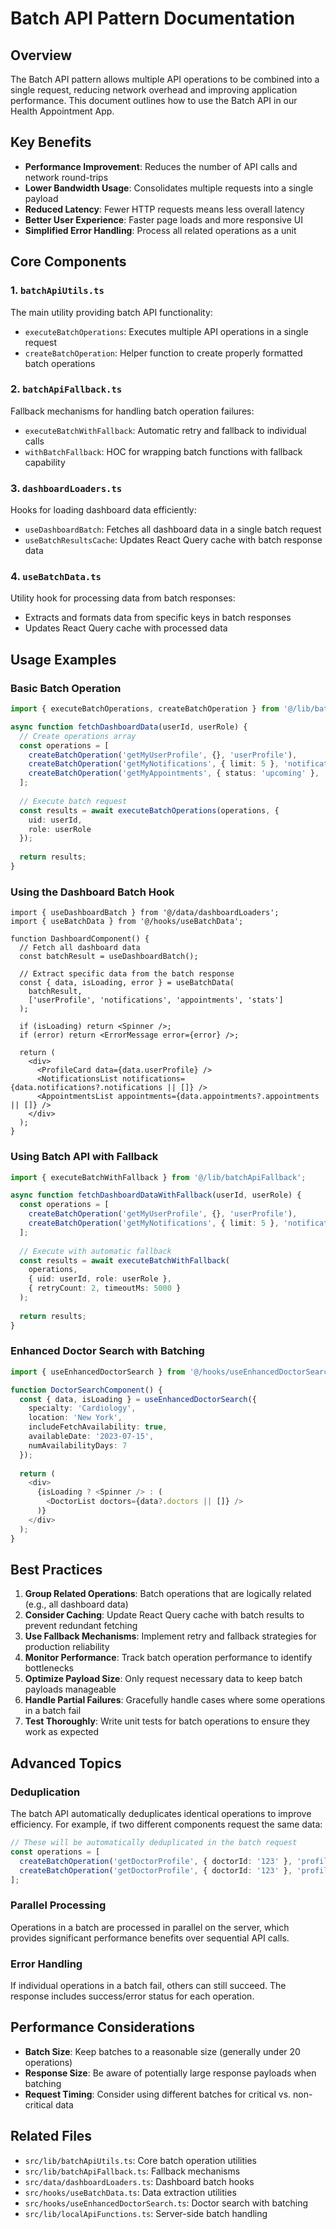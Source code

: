 # Batch API Pattern Documentation

## Overview
The Batch API pattern allows multiple API operations to be combined into a single request, reducing network overhead and improving application performance. This document outlines how to use the Batch API in our Health Appointment App.

## Key Benefits
- **Performance Improvement**: Reduces the number of API calls and network round-trips
- **Lower Bandwidth Usage**: Consolidates multiple requests into a single payload
- **Reduced Latency**: Fewer HTTP requests means less overall latency
- **Better User Experience**: Faster page loads and more responsive UI
- **Simplified Error Handling**: Process all related operations as a unit

## Core Components

### 1. `batchApiUtils.ts`
The main utility providing batch API functionality:
- `executeBatchOperations`: Executes multiple API operations in a single request
- `createBatchOperation`: Helper function to create properly formatted batch operations

### 2. `batchApiFallback.ts`
Fallback mechanisms for handling batch operation failures:
- `executeBatchWithFallback`: Automatic retry and fallback to individual calls
- `withBatchFallback`: HOC for wrapping batch functions with fallback capability

### 3. `dashboardLoaders.ts`
Hooks for loading dashboard data efficiently:
- `useDashboardBatch`: Fetches all dashboard data in a single batch request
- `useBatchResultsCache`: Updates React Query cache with batch response data

### 4. `useBatchData.ts`
Utility hook for processing data from batch responses:
- Extracts and formats data from specific keys in batch responses
- Updates React Query cache with processed data

## Usage Examples

### Basic Batch Operation
```typescript
import { executeBatchOperations, createBatchOperation } from '@/lib/batchApiUtils';

async function fetchDashboardData(userId, userRole) {
  // Create operations array
  const operations = [
    createBatchOperation('getMyUserProfile', {}, 'userProfile'),
    createBatchOperation('getMyNotifications', { limit: 5 }, 'notifications'),
    createBatchOperation('getMyAppointments', { status: 'upcoming' }, 'appointments')
  ];
  
  // Execute batch request
  const results = await executeBatchOperations(operations, { 
    uid: userId, 
    role: userRole 
  });
  
  return results;
}
```

### Using the Dashboard Batch Hook
```tsx
import { useDashboardBatch } from '@/data/dashboardLoaders';
import { useBatchData } from '@/hooks/useBatchData';

function DashboardComponent() {
  // Fetch all dashboard data
  const batchResult = useDashboardBatch();
  
  // Extract specific data from the batch response
  const { data, isLoading, error } = useBatchData(
    batchResult, 
    ['userProfile', 'notifications', 'appointments', 'stats']
  );
  
  if (isLoading) return <Spinner />;
  if (error) return <ErrorMessage error={error} />;
  
  return (
    <div>
      <ProfileCard data={data.userProfile} />
      <NotificationsList notifications={data.notifications?.notifications || []} />
      <AppointmentsList appointments={data.appointments?.appointments || []} />
    </div>
  );
}
```

### Using Batch API with Fallback
```typescript
import { executeBatchWithFallback } from '@/lib/batchApiFallback';

async function fetchDashboardDataWithFallback(userId, userRole) {
  const operations = [
    createBatchOperation('getMyUserProfile', {}, 'userProfile'),
    createBatchOperation('getMyNotifications', { limit: 5 }, 'notifications')
  ];
  
  // Execute with automatic fallback
  const results = await executeBatchWithFallback(
    operations, 
    { uid: userId, role: userRole },
    { retryCount: 2, timeoutMs: 5000 }
  );
  
  return results;
}
```

### Enhanced Doctor Search with Batching
```typescript
import { useEnhancedDoctorSearch } from '@/hooks/useEnhancedDoctorSearch';

function DoctorSearchComponent() {
  const { data, isLoading } = useEnhancedDoctorSearch({
    specialty: 'Cardiology',
    location: 'New York',
    includeFetchAvailability: true,
    availableDate: '2023-07-15',
    numAvailabilityDays: 7
  });
  
  return (
    <div>
      {isLoading ? <Spinner /> : (
        <DoctorList doctors={data?.doctors || []} />
      )}
    </div>
  );
}
```

## Best Practices

1. **Group Related Operations**: Batch operations that are logically related (e.g., all dashboard data)
2. **Consider Caching**: Update React Query cache with batch results to prevent redundant fetching
3. **Use Fallback Mechanisms**: Implement retry and fallback strategies for production reliability
4. **Monitor Performance**: Track batch operation performance to identify bottlenecks 
5. **Optimize Payload Size**: Only request necessary data to keep batch payloads manageable
6. **Handle Partial Failures**: Gracefully handle cases where some operations in a batch fail
7. **Test Thoroughly**: Write unit tests for batch operations to ensure they work as expected

## Advanced Topics

### Deduplication
The batch API automatically deduplicates identical operations to improve efficiency. For example, if two different components request the same data:

```typescript
// These will be automatically deduplicated in the batch request
const operations = [
  createBatchOperation('getDoctorProfile', { doctorId: '123' }, 'profile1'),
  createBatchOperation('getDoctorProfile', { doctorId: '123' }, 'profile2')
];
```

### Parallel Processing
Operations in a batch are processed in parallel on the server, which provides significant performance benefits over sequential API calls.

### Error Handling
If individual operations in a batch fail, others can still succeed. The response includes success/error status for each operation.

## Performance Considerations

- **Batch Size**: Keep batches to a reasonable size (generally under 20 operations)
- **Response Size**: Be aware of potentially large response payloads when batching
- **Request Timing**: Consider using different batches for critical vs. non-critical data

## Related Files

- `src/lib/batchApiUtils.ts`: Core batch operation utilities
- `src/lib/batchApiFallback.ts`: Fallback mechanisms
- `src/data/dashboardLoaders.ts`: Dashboard batch hooks
- `src/hooks/useBatchData.ts`: Data extraction utilities
- `src/hooks/useEnhancedDoctorSearch.ts`: Doctor search with batching
- `src/lib/localApiFunctions.ts`: Server-side batch handling 
